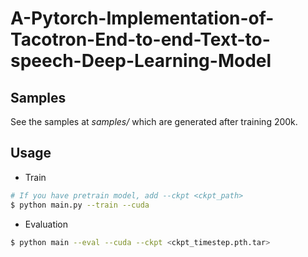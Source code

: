# A-Pytorch-Implementation-of-Tacotron-End-to-end-Text-to-speech-Deep-Learning-Model

## Samples
See the samples at *samples/* which are generated after training 200k.


## Usage

* Train
```bash
# If you have pretrain model, add --ckpt <ckpt_path>
$ python main.py --train --cuda
```

* Evaluation
```bash
$ python main --eval --cuda --ckpt <ckpt_timestep.pth.tar>
```
